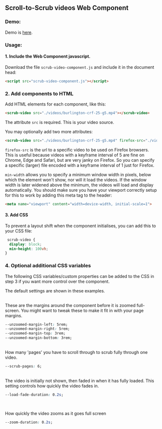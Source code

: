 ## Scroll-to-Scrub videos Web Component

### Demo:

Demo is <a href='https://chrishow.github.io/scrub-videos-demo/'>here</a>.

### Usage:

#### 1. Include the Web Component javascript.

Download the file `scrub-video-component.js` and include it in the document head:

```html
<script src="scrub-video-component.js"></script>
```

### 2. Add components to HTML
Add HTML elements for each component, like this:

```html
<scrub-video src="./videos/burlington-crf-25-g5.mp4"></scrub-video>
```
The attribute `src` is required. This is your video source. 

You may optionally add two more attributes:
```html
<scrub-video src="./videos/burlington-crf-25-g5.mp4" firefox-src="./videos/burlington-crf-25-g1.mp4" min-width="650"></scrub-video>
```
`firefox-src` is the url to a specific video to be used on Firefox browsers. This is useful because videos with a 
keyframe interval of 5 are fine on Chrome, Edge and Safari, but are very janky on Firefox. So you can specify a specific
(larger) file encoded with a keyframe interval of 1 just for Firefox. 

`min-width` allows you to specify a minimum window width in pixels, below which the element won't show, nor will it load the videos. 
If the window width is later widened above the minimum, the videos will load and display automatically. You should make sure you have 
your viewport correctly setup for this to work by adding this meta tag to the header:

```html
<meta name="viewport" content="width=device-width, initial-scale=1">
```


#### 3. Add CSS
To prevent a layout shift when the component initialises, you can add this to your CSS file:

```css
 scrub-video {
  display: block;
  min-height: 100vh;
}
```

### 4. Optional additional CSS variables
The following CSS variables/custom properties can be added to the CSS in step 3 if you want more control over the component. 

The default settings are shown in these examples. 
<br><br>
  
These are the margins around the component before it is zoomed full-screen. You might want to tweak these to make 
it fit in with your page margins. 

```css
--unzoomed-margin-left: 5rem;
--unzoomed-margin-right: 5rem;
--unzoomed-margin-top: 3rem;
--unzoomed-margin-bottom: 3rem;
```
<br>
How many 'pages' you have to scroll through to scrub fully through one video.

```css
--scrub-pages: 6;
```
<br>
The video is initially not shown, then faded in when it has fully loaded. This setting controls how quickly the video fades in.

```css
--load-fade-duration: 0.2s;
```
<br>

How quickly the video zooms as it goes full screen
```css
--zoom-duration: 0.2s;
```



